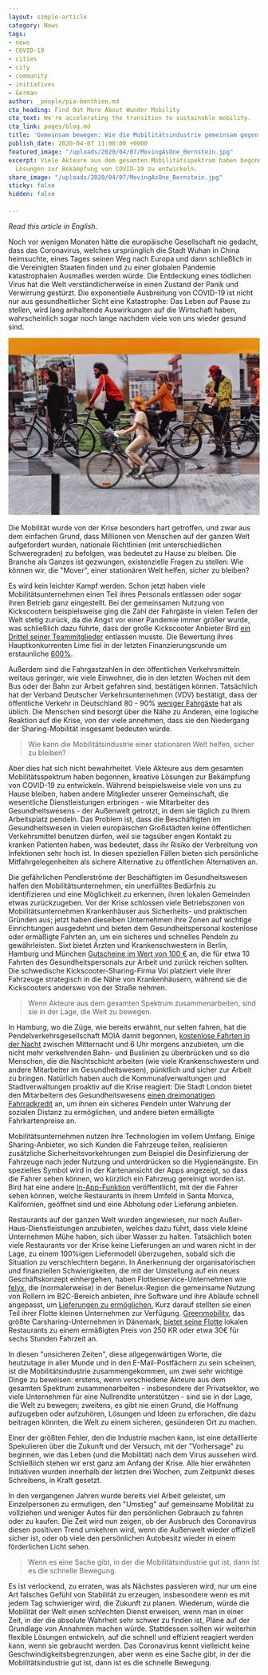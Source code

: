 ```yaml
---
layout: simple-article
category: News
tags:
- news
- COVID-19
- cities
- city
- community
- initiatives
- German
author: _people/pia-benthien.md
cta_heading: Find Out More About Wunder Mobility
cta_text: We're accelerating the transition to sustainable mobility.
cta_link: pages/blog.md
title: 'Gemeinsam bewegen: Wie die Mobilitätsindustrie gemeinsam gegen COVID-19 kämpft'
publish_date: 2020-04-07 11:00:00 +0000
featured_image: "/uploads/2020/04/07/MovingAsOne_Bernstein.jpg"
excerpt: Viele Akteure aus dem gesamten Mobilitätsspektrum haben begonnen, kreative
  Lösungen zur Bekämpfung von COVID-19 zu entwickeln.
share_image: "/uploads/2020/04/07/MovingAsOne_Bernstein.jpg"
sticky: false
hidden: false

---
```

_Read this article in English._

Noch vor wenigen Monaten hätte die europäische Gesellschaft nie gedacht, dass das Coronavirus, welches ursprünglich die Stadt Wuhan in China heimsuchte, eines Tages seinen Weg nach Europa und dann schließlich in die Vereinigten Staaten finden und zu einer globalen Pandemie katastrophalen Ausmaßes werden würde. Die Entdeckung eines tödlichen Virus hat die Welt verständlicherweise in einen Zustand der Panik und Verwirrung gestürzt. Die exponentielle Ausbreitung von COVID-19 ist nicht nur aus gesundheitlicher Sicht eine Katastrophe: Das Leben auf Pause zu stellen, wird lang anhaltende Auswirkungen auf die Wirtschaft haben, wahrscheinlich sogar noch lange nachdem viele von uns wieder gesund sind.

![](/uploads/2020/04/07/MovingAsOne_body.jpg)

Die Mobilität wurde von der Krise besonders hart getroffen, und zwar aus dem einfachen Grund, dass Millionen von Menschen auf der ganzen Welt aufgefordert wurden, nationale Richtlinien (mit unterschiedlichen Schweregraden) zu befolgen, was bedeutet zu Hause zu bleiben. Die Branche als Ganzes ist gezwungen, existenzielle Fragen zu stellen: Wie können wir, die "Mover", einer stationären Welt helfen, sicher zu bleiben?

Es wird kein leichter Kampf werden. Schon jetzt haben viele Mobilitätsunternehmen einen Teil ihres Personals entlassen oder sogar ihren Betrieb ganz eingestellt. Bei der gemeinsamen Nutzung von Kickscootern beispielsweise ging die Zahl der Fahrgäste in vielen Teilen der Welt stetig zurück, da die Angst vor einer Pandemie immer größer wurde, was schließlich dazu führte, dass der große Kickscooter Anbieter Bird [ein Drittel seiner Teammitglieder](https://www.theverge.com/2020/3/27/21197377/bird-scooter-layoff-staff-coronavirus-shutdown-sales-drop "Bird lays off nearly a third of its staff") entlassen musste. Die Bewertung ihres Hauptkonkurrenten Lime fiel in der letzten Finanzierungsrunde um erstaunliche [600%](https://www.theinformation.com/articles/limes-valuation-may-fall-80-in-emergency-fundraising).

Außerdem sind die Fahrgastzahlen in den öffentlichen Verkehrsmitteln weitaus geringer, wie viele Einwohner, die in den letzten Wochen mit dem Bus oder der Bahn zur Arbeit gefahren sind, bestätigen können. Tatsächlich hat der Verband Deutscher Verkehrsunternehmen (VDV) bestätigt, dass der öffentliche Verkehr in Deutschland 80 - 90% [weniger Fahrgäste](https://www.spiegel.de/wirtschaft/coronakrise-verkehrsbetrieben-brechen-umsaetze-weg-a-b5d4fd8a-6732-4259-bb37-9e2a850dd9d9) hat als üblich. Die Menschen sind besorgt über die Nähe zu Anderen, eine logische Reaktion auf die Krise, von der viele annehmen, dass sie den Niedergang der Sharing-Mobilität insgesamt bedeuten würde.

> Wie kann die Mobilitätsindustrie einer stationären Welt helfen, sicher zu bleiben?

Aber dies hat sich nicht bewahrheitet. Viele Akteure aus dem gesamten Mobilitätsspektrum haben begonnen, kreative Lösungen zur Bekämpfung von COVID-19 zu entwickeln. Während beispielsweise viele von uns zu Hause bleiben, haben andere Mitglieder unserer Gemeinschaft, die wesentliche Dienstleistungen erbringen - wie Mitarbeiter des Gesundheitswesens - der Außenwelt getrotzt, in dem sie täglich zu ihrem Arbeitsplatz pendeln. Das Problem ist, dass die Beschäftigten im Gesundheitswesen in vielen europäischen Großstädten keine öffentlichen Verkehrsmittel benutzen dürfen, weil sie tagsüber engen Kontakt zu kranken Patienten haben, was bedeutet, dass ihr Risiko der Verbreitung von Infektionen sehr hoch ist. In diesen speziellen Fällen bieten sich persönliche Mitfahrgelegenheiten als sichere Alternative zu öffentlichen Alternativen an.

Die gefährlichen Pendlerströme der Beschäftigten im Gesundheitswesen halfen den Mobilitätsunternehmen, ein unerfülltes Bedürfnis zu identifizieren und eine Möglichkeit zu erkennen, ihren lokalen Gemeinden etwas zurückzugeben. Vor der Krise schlossen viele Betriebszonen von Mobilitätsunternehmen Krankenhäuser aus Sicherheits- und praktischen Gründen aus; jetzt haben dieselben Unternehmen ihre Zonen auf wichtige Einrichtungen ausgedehnt und bieten dem Gesundheitspersonal kostenlose oder ermäßigte Fahrten an, um ein sicheres und schnelles Pendeln zu gewährleisten. Sixt bietet Ärzten und Krankenschwestern in Berlin, Hamburg und München [Gutscheine im Wert von 100 €](https://www.onvista.de/news/sixt-ermoeglicht-aerzten-und-pflegepersonal-der-staedtischen-und-staatlichen-kliniken-kostenlosen-zugang-zu-carsharing-fahrzeugen-340085539) an, die für etwa 10 Fahrten des Gesundheitspersonals zur Arbeit und zurück reichen sollten. Die schwedische Kickscooter-Sharing-Firma Voi platziert viele ihrer Fahrzeuge strategisch in die Nähe von Krankenhäusern, während sie die Kickscooters anderswo von der Straße nehmen.

> Wenn Akteure aus dem gesamten Spektrum zusammenarbeiten, sind sie in der Lage, die Welt zu bewegen.

In Hamburg, wo die Züge, wie bereits erwähnt, nur selten fahren, hat die Pendelverkehrsgesellschaft MOIA damit begonnen, [kostenlose Fahrten in der Nacht](https://www.hamburg.de/pressearchiv-fhh/13768850/2020-03-29-bwvi-bus-und-bahn/) zwischen Mitternacht und 6 Uhr morgens anzubieten, um die nicht mehr verkehrenden Bahn- und Buslinien zu überbrücken und so die Menschen, die die Nachtschicht arbeiten (wie viele Krankenschwestern und andere Mitarbeiter im Gesundheitswesen), pünktlich und sicher zur Arbeit zu bringen. Natürlich haben auch die Kommunalverwaltungen und Stadtverwaltungen proaktiv auf die Krise reagiert: Die Stadt London bietet den Mitarbeitern des Gesundheitswesens [einen dreimonatigen Fahrradkredit](https://www.theverge.com/2020/3/30/21199401/london-health-workers-ebike-free-loan-public-transport-coronavirus) an, um ihnen ein sicheres Pendeln unter Wahrung der sozialen Distanz zu ermöglichen, und andere bieten ermäßigte Fahrkartenpreise an.

Mobilitätsunternehmen nutzen ihre Technologien im vollem Umfang. Einige Sharing-Anbieter, wo sich Kunden die Fahrzeuge teilen, realisieren zusätzliche Sicherheitsvorkehrungen zum Beispiel die Desinfizierung der Fahrzeuge nach jeder Nutzung und unterdrücken so die Hygieneängste. Ein spezielles Symbol wird in der Kartenansicht der Apps angezeigt, so dass die Fahrer sehen können, wo kürzlich ein Fahrzeug gereinigt worden ist. Bird hat eine andere [In-App-Funktion](https://www.bird.co/blog/local-restaurants-serving-takeout-delivery-bird-app/) veröffentlicht, mit der die Fahrer sehen können, welche Restaurants in ihrem Umfeld in Santa Monica, Kalifornien, geöffnet sind und eine Abholung oder Lieferung anbieten.

Restaurants auf der ganzen Welt wurden angewiesen, nur noch Außer-Haus-Dienstleistungen anzubieten, welches dazu führt, dass viele kleine Unternehmen Mühe haben, sich über Wasser zu halten. Tatsächlich boten viele Restaurants vor der Krise keine Lieferungen an und waren nicht in der Lage, zu einem 100%igen Liefermodell überzugehen, sobald sich die Situation zu verschlechtern begann. In Anerkennung der organisatorischen und finanziellen Schwierigkeiten, die mit der Umstellung auf ein neues Geschäftskonzept einhergehen, haben Flottenservice-Unternehmen wie [felyx](https://felyx.com/), die (normalerweise) in der Benelux-Region die gemeinsame Nutzung von Rollern im B2C-Bereich anbieten, ihre Software und ihre Abläufe schnell angepasst, um [Lieferungen zu ermöglichen.](https://siliconcanals.com/news/startups/travel-mobility/lime-and-bird-pull-operations-in-europe-5-top-european-e-scooter-startups-tell-us-what-theyre-doing-to-combat-covid-19-outbreak/) Kurz darauf stellten sie einen Teil ihrer Flotte kleinen Unternehmen zur Verfügung. [Greenmobility](https://www.greenmobility.com/dk/en/), das größte Carsharing-Unternehmen in Dänemark, [bietet seine Flotte](https://www.greenmobility.com/dk/da/samarbejde-landingpage/takeaway-koersel/) lokalen Restaurants zu einem ermäßigten Preis von 250 KR oder etwa 30€ für sechs Stunden Fahrzeit an.

In diesen "unsicheren Zeiten", diese allgegenwärtigen Worte, die heutzutage in aller Munde und in den E-Mail-Postfächern zu sein scheinen, ist die Mobilitätsindustrie zusammengekommen, um zwei sehr wichtige Dinge zu beweisen: erstens, wenn verschiedene Akteure aus dem gesamten Spektrum zusammenarbeiten - insbesondere der Privatsektor, wo viele Unternehmen für eine Nullrendite unterstützen - sind sie in der Lage, die Welt zu bewegen; zweitens, es gibt nie einen Grund, die Hoffnung aufzugeben oder aufzuhören, Lösungen und Ideen zu erforschen, die dazu beitragen könnten, die Welt zu einem sicheren, gesünderen Ort zu machen.

Einer der größten Fehler, den die Industrie machen kann, ist eine detaillierte Spekulieren über die Zukunft und der Versuch, mit der "Vorhersage" zu beginnen, wie das Leben (und die Mobilität) nach dem Virus aussehen wird. Schließlich stehen wir erst ganz am Anfang der Krise. Alle hier erwähnten Initiativen wurden innerhalb der letzten drei Wochen, zum Zeitpunkt dieses Schreibens, in Kraft gesetzt.

In den vergangenen Jahren wurde bereits viel Arbeit geleistet, um Einzelpersonen zu ermutigen, den "Umstieg" auf gemeinsame Mobilität zu vollziehen und weniger Autos für den persönlichen Gebrauch zu fahren oder zu kaufen. Die Zeit wird nun zeigen, ob der Ausbruch des Coronavirus diesen positiven Trend umkehren wird, wenn die Außenwelt wieder offiziell sicher ist, oder ob viele den persönlichen Autobesitz wieder in einem förderlichen Licht sehen.

> Wenn es eine Sache gibt, in der die Mobilitätsindustrie gut ist, dann ist es die schnelle Bewegung.

Es ist verlockend, zu erraten, was als Nächstes passieren wird, nur um eine Art falsches Gefühl von Stabilität zu erzeugen, insbesondere wenn es mit jedem Tag schwieriger wird, die Zukunft zu planen. Wiederum, würde die Mobilität der Welt einen schlechten Dienst erweisen, wenn man in einer Zeit, in der die absolute Wahrheit sehr schwer zu finden ist, Pläne auf der Grundlage von Annahmen machen würde. Stattdessen sollten wir weiterhin flexible Lösungen entwickeln, auf die schnell und effizient reagiert werden kann, wenn sie gebraucht werden. Das Coronavirus kennt vielleicht keine Geschwindigkeitsbegrenzungen, aber wenn es eine Sache gibt, in der die Mobilitätsindustrie gut ist, dann ist es die schnelle Bewegung.